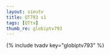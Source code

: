 ```yaml
--- 
layout: sieutv
title: QT793 s1
tags: [QTtv]
thumb_re: globiptv793
---
```

{% include tvadv key="globiptv793" %} 
